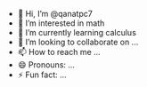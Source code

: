 - 👋 Hi, I’m @qanatpc7
- 👀 I’m interested in math
- 🌱 I’m currently learning calculus
- 💞️ I’m looking to collaborate on ...
- 📫 How to reach me ...
- 😄 Pronouns: ...
- ⚡ Fun fact: ...

<!---
qanatpc7/qanatpc7 is a ✨ special ✨ repository because its `README.md` (this file) appears on your GitHub profile.
You can click the Preview link to take a look at your changes.
--->
